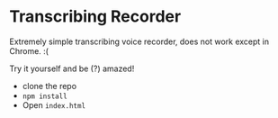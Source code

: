# Transcribing Recorder

Extremely simple transcribing voice recorder, does not work except in Chrome. :(

Try it yourself and be (?) amazed!

* clone the repo
* `npm install`
* Open `index.html`
